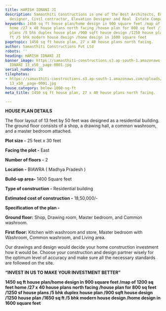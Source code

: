 ```yaml
---
title: HARISH IDNANI JI
description: Samasthiti Constructions is one of the Best Architects, Engineer, Interior
  designer, Civil contractor, Elevation Designer and Real  Estate Companies in Indore.
keywords: 1450 sq ft house plan/home design in 900 square feet /map of 1200 sq feet
  home /27 x 40 house plans north facing /house plan for 800 sq feet /1250 sf house
  plans /5 bhk duplex house plan /900 sqft house design /1250 house plan /1650 sq
  ft /5 bhk modern house design /home design in 1600 square feet
pagetopic: 1450 sq ft house plan, 27 x 40 house plans north facing.
author: Samasthiti Constructions Pvt Ltd
robots: ''
heading: HARISH IDNANI JI
banner_image: https://samasthiti-constructions.s3.ap-south-1.amazonaws.com/uploads/HARISH
  IDNANI 13_x50__page-0001.jpg
serial_number: 20
tilephotos:
- https://samasthiti-constructions.s3.ap-south-1.amazonaws.com/uploads/HARISH IDNANI
  13_x50__page-0001.jpg
house_category: below-1000-sq-ft
meta_title: 1450 sq ft house plan, 27 x 40 house plans north facing.

---
```

**HOUSE PLAN DETAILS**

The floor layout of 13 feet by 50 feet was designed as a residential building. The ground floor consists of a shop, a drawing hall, a common washroom, and a master bedroom attached.

**Plot size -** 25 feet x 30 feet

**Facing the plot -** East

**Number of floors -** 2

**Location -** BIAWRA ( Madhya Pradesh )

**Build-up area-** 1400 Square feet

**Type of construction -** Residential building

**Estimated cost of construction -** 18,50,000/-

**Specification of the plan -**

**Ground floor:** Shop, Drawing room, Master bedroom, and Common washroom.

**First floor:** Kitchen with washroom and store, Master bedroom with Washroom, Common washroom, and Living area.

Our drawings and design would decide your home construction investment how it would be. Choose your construction and design partner wisely for the optimum level of accuracy and make sure all the necessary standards are followed on the site.

**“INVEST IN US TO MAKE YOUR INVESTMENT BETTER”**

**1450 sq ft house plan/home design in 900 square feet /map of 1200 sq feet home /27 x 40 house plans north facing /house plan for 800 sq feet /1250 sf house plans /5 bhk duplex house plan /900 sqft house design /1250 house plan /1650 sq ft /5 bhk modern house design /home design in 1600 square feet**